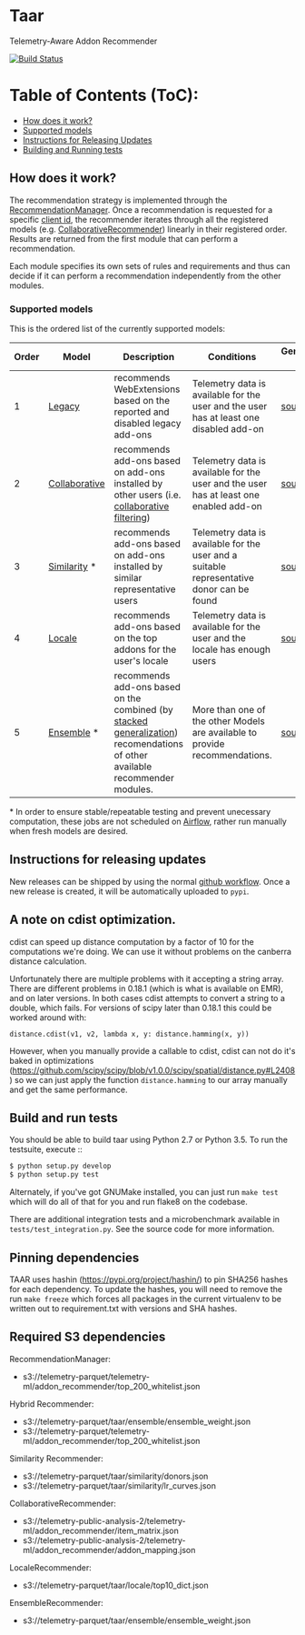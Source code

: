 # Taar
Telemetry-Aware Addon Recommender

[![Build Status](https://travis-ci.org/mozilla/taar.svg?branch=master)](https://travis-ci.org/mozilla/taar)

Table of Contents (ToC):
===========================

* [How does it work?](#how-does-it-work)
* [Supported models](#supported-models)
* [Instructions for Releasing Updates](#instructions-for-releasing-updates)
* [Building and Running tests](#build-and-run-tests)

## How does it work?
The recommendation strategy is implemented through the [RecommendationManager](taar/recommenders/recommendation_manager.py). Once a recommendation is requested for a specific [client id](https://firefox-source-docs.mozilla.org/toolkit/components/telemetry/telemetry/data/common-ping.html), the recommender iterates through all the registered models (e.g. [CollaborativeRecommender](taar/recommenders/collaborative_recommender.py)) linearly in their registered order. Results are returned from the first module that can perform a recommendation.

Each module specifies its own sets of rules and requirements and thus can decide if it can perform a recommendation independently from the other modules.

### Supported models
This is the ordered list of the currently supported models:

| Order | Model | Description | Conditions | Generator job |
|-------|-------|-------------|------------|---------------|
| 1 | [Legacy](taar/recommenders/legacy_recommender.py) | recommends WebExtensions based on the reported and disabled legacy add-ons | Telemetry data is available for the user and the user has at least one disabled add-on|[source](https://github.com/mozilla/python_mozetl/blob/master/mozetl/taar/taar_legacy.py)|
| 2 | [Collaborative](taar/recommenders/collaborative_recommender.py) | recommends add-ons based on add-ons installed by other users (i.e. [collaborative filtering](https://en.wikipedia.org/wiki/Collaborative_filtering))|Telemetry data is available for the user and the user has at least one enabled add-on|[source](https://github.com/mozilla/telemetry-batch-view/blob/master/src/main/scala/com/mozilla/telemetry/ml/AddonRecommender.scala)|
| 3 | [Similarity](taar/recommenders/similarity_recommender.py) &#42;| recommends add-ons based on add-ons installed by similar representative users|Telemetry data is available for the user and a suitable representative donor can be found|[source](https://github.com/mozilla/python_mozetl/blob/master/mozetl/taar/taar_similarity.py)|
| 4 | [Locale](taar/recommenders/locale_recommender.py) |recommends add-ons based on the top addons for the user's locale|Telemetry data is available for the user and the locale has enough users|[source](https://github.com/mozilla/python_mozetl/blob/master/mozetl/taar/taar_locale.py)|
| 5 | [Ensemble](taar/recommenders/ensemble_recommender.py) &#42;|recommends add-ons based on the combined (by [stacked generalization](https://en.wikipedia.org/wiki/Ensemble_learning#Stacking)) recomendations of other available recommender modules.|More than one of the other Models are available to provide recommendations.|[source](https://github.com/mlopatka/python_mozetl/blob/master/mozetl/taar/taar_ensemble.py)|

&#42; In order to ensure stable/repeatable testing and prevent unecessary computation, these jobs are not scheduled on [Airflow](https://github.com/mozilla/telemetry-airflow), rather run manually when fresh models are desired.

## Instructions for releasing updates
New releases can be shipped by using the normal [github workflow](https://help.github.com/articles/creating-releases/). Once a new release is created, it will be automatically uploaded to `pypi`.


## A note on cdist optimization. 
cdist can speed up distance computation by a factor of 10 for the computations we're doing.
We can use it without problems on the canberra distance calculation.

Unfortunately there are multiple problems with it accepting a string array. There are different
problems in 0.18.1 (which is what is available on EMR), and on later versions. In both cases 
cdist attempts to convert a string to a double, which fails. For versions of scipy later than
0.18.1 this could be worked around with:

    distance.cdist(v1, v2, lambda x, y: distance.hamming(x, y))

However, when you manually provide a callable to cdist, cdist can not do it's baked in 
optimizations (https://github.com/scipy/scipy/blob/v1.0.0/scipy/spatial/distance.py#L2408)
so we can just apply the function `distance.hamming` to our array manually and get the same
performance.

## Build and run tests
You should be able to build taar using Python 2.7 or Python 3.5. To
run the testsuite, execute ::

```python
$ python setup.py develop
$ python setup.py test
```

Alternately, if you've got GNUMake installed, you can just run `make test` which will do all of that for you and run flake8 on the codebase.


There are additional integration tests and a microbenchmark available
in `tests/test_integration.py`.  See the source code for more
information.


## Pinning dependencies

TAAR uses hashin (https://pypi.org/project/hashin/) to pin SHA256
hashes for each dependency.  To update the hashes, you will need to
remove the run `make freeze` which forces all packages in the current
virtualenv to be written out to requirement.txt with versions and SHA
hashes.


## Required S3 dependencies


RecommendationManager:
  * s3://telemetry-parquet/telemetry-ml/addon_recommender/top_200_whitelist.json

Hybrid Recommender:
  * s3://telemetry-parquet/taar/ensemble/ensemble_weight.json
  * s3://telemetry-parquet/telemetry-ml/addon_recommender/top_200_whitelist.json

Similarity Recommender:
  * s3://telemetry-parquet/taar/similarity/donors.json
  * s3://telemetry-parquet/taar/similarity/lr_curves.json

CollaborativeRecommender:
  * s3://telemetry-public-analysis-2/telemetry-ml/addon_recommender/item_matrix.json
  * s3://telemetry-public-analysis-2/telemetry-ml/addon_recommender/addon_mapping.json

LocaleRecommender:
  * s3://telemetry-parquet/taar/locale/top10_dict.json

EnsembleRecommender:
  * s3://telemetry-parquet/taar/ensemble/ensemble_weight.json
